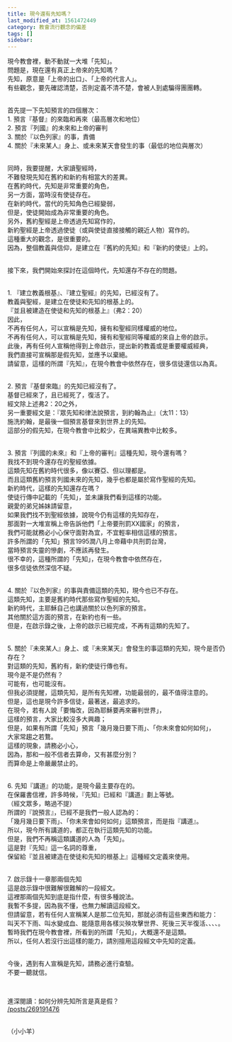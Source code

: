 ```yaml
---
title: 現今還有先知嗎？
last_modified_at: 1561472449
category: 教會流行觀念的偏差
tags: []
sidebar: 
---
```


<p>現今教會裡，動不動就一大堆「先知」。<br/>
問題是，現在還有真正上帝來的先知嗎？<br/>
先知，原意是「上帝的出口」、「上帝的代言人」。<br/>
有些觀念，要先確認清楚，否則定義不清不楚，會被人到處騙得團團轉。</p>
<p><br/>
首先提一下先知預言的四個層次：<br/>
1. 預言『基督』的來臨和再來（最高層次和地位）<br/>
2. 預言『列國』的未來和上帝的審判<br/>
3. 關於『以色列家』的事，責備<br/>
4. 關於『未來某人』身上、或未來某天會發生的事（最低的地位與層次）</p>
<p><br/>
同時，我要提醒，大家讀聖經時，<br/>
不難發現先知在舊約和新約有相當大的差異。<br/>
在舊約時代，先知是非常重要的角色，<br/>
另一方面，當時沒有使徒存在。<br/>
在新約時代，當代的先知角色已經變弱，<br/>
但是，使徒開始成為非常重要的角色。<br/>
另外，舊約聖經是上帝透過先知寫作的，<br/>
新約聖經是上帝透過使徒（或與使徒直接接觸的親近人物）寫作的。<br/>
這種重大的觀念，是很重要的。<br/>
因為，整個教義與信仰，是建立在『舊約的先知』和『新約的使徒』上的。</p>
<p><br/>
接下來，我們開始來探討在這個時代，先知還存不存在的問題。</p>
<p><br/>
1. 『建立教義根基』、『建立聖經』的先知，已經沒有了。<br/>
教義與聖經，是建立在使徒和先知的根基上的。<br/>
『並且被建造在使徒和先知的根基上』（弗2：20）<br/>
因此，<br/>
不再有任何人，可以宣稱是先知，擁有和聖經同樣權威的地位。<br/>
不再有任何人，可以宣稱是先知，擁有和聖經同等權威的來自上帝的啟示。<br/>
此後，再有任何人宣稱他得到上帝啟示，提出新的教義或是重要權威經典，<br/>
我們直接可宣稱那是假先知，並應予以棄絕。<br/>
請留意，這樣的所謂『先知』，在現今教會中依然存在，很多信徒還信以為真。</p>
<p><br/>
2. 預言『基督來臨』的先知已經沒有了。<br/>
基督已經來了，且已經死了，復活了。<br/>
經文除上述弗2：20之外，<br/>
另一重要經文是：『眾先知和律法說預言，到約翰為止』（太11：13）<br/>
施洗約翰，是最後一個預言基督來到世界上的先知。<br/>
這部分的假先知，在現今教會中比較少，在異端異教中比較多。</p>
<p><br/>
3. 預言『列國的未來』和『上帝的審判』這種先知，現今還有嗎？<br/>
我找不到現今還存在的聖經依據。<br/>
這類先知在舊約時代很多，像以賽亞、但以理都是。<br/>
而且這類舊約預言列國未來的先知，幾乎也都是屬於寫作聖經的先知。<br/>
新約時代，這樣的先知還存在嗎？<br/>
使徒行傳中記載的「先知」，並未讓我們看到這樣的功能。<br/>
親愛的弟兄姊妹請留意，<br/>
如果我們找不到聖經依據，說現今仍有這樣的先知存在，<br/>
那面對一大堆宣稱上帝告訴他們「上帝要刑罰XX國家」的預言，<br/>
我們可能就務必小心保守面對為宜，不宜輕率相信這樣的預言。<br/>
許多所謂的「先知」預言1995潤八月上帝藉中共刑罰台灣，<br/>
當時預言失靈的慘劇，不應該再發生。<br/>
很不幸的，這種所謂的「先知」，在現今教會中依然存在，<br/>
很多信徒依然深信不疑。</p>
<p><br/>
4. 關於『以色列家』的事與責備這類的先知，現今也已不存在。<br/>
這類先知，主要是舊約時代那些寫作聖經的先知。<br/>
新約時代，主耶穌自己也講過關於以色列家的預言。<br/>
其他關於這方面的預言，在新約也有一些。<br/>
但是，在啟示錄之後，上帝的啟示已經完成，不再有這類的先知了。</p>
<p><br/>
5. 關於『未來某人』身上、或『未來某天』會發生的事這類的先知，現今是否仍存在？<br/>
對這類的先知，舊約有，新約使徒行傳也有。<br/>
現今是不是仍然有？<br/>
可能有，也可能沒有。<br/>
但我必須提醒，這類先知，是所有先知裡，功能最弱的，最不值得注意的。<br/>
但是，這也是現今許多信徒，最著迷，最追求的。<br/>
在現今，若有人說「要悔改，因為耶穌要再來審判世界」，<br/>
這樣的預言，大家比較沒多大興趣；<br/>
但是，如果有所謂「先知」預言「幾月幾日要下雨」、「你未來會如何如何」，<br/>
大家常趨之若鶩。<br/>
這樣的現象，請務必小心，<br/>
因為，那和一般不信者去算命，又有甚麼分別？<br/>
而算命是上帝嚴嚴禁止的。</p>
<p><br/>
6. 先知『講道』的功能，是現今最主要存在的。<br/>
在保羅書信裡，許多時候，『先知』已經和『講道』劃上等號。<br/>
（經文眾多，略過不提）<br/>
所謂的『說預言』，已經不是我們一般人認為的：<br/>
「幾月幾日要下雨」、「你未來會如何如何」這類預言，而是指『講道』。<br/>
所以，現今所有講道的，都正在執行這類先知的功能。<br/>
但是，我們不再稱這類講道的人為「先知」。<br/>
這是對『先知』這一名詞的尊重，<br/>
保留給『並且被建造在使徒和先知的根基上』這種經文定義來使用。</p>
<p><br/>
7. 啟示錄十一章那兩個先知<br/>
這是啟示錄中很難解很難解的一段經文。<br/>
這裡那兩個先知到底是指什麼，有很多種說法。<br/>
我暫不多提，因為我不懂，也無力解讀這段經文。<br/>
但請留意，若有任何人宣稱某人是那二位先知，那就必須有這些東西和能力：<br/>
叫天不下雨、叫水變成血、能隨意用各樣災殃攻擊世界、死後三天半復活、、、、。<br/>
暫時我們在現今教會裡，所看到的所謂「先知」，大概還不是這類。<br/>
所以，任何人若沒行出這樣的能力，請別擅用這段經文中先知的定義。</p>
<p><br/>
今後，遇到有人宣稱是先知，請務必進行查驗。<br/>
不要一聽就信。</p>
<p> </p>
<p>進深閱讀：如何分辨先知所言是真是假？<br/>
<a href="/posts/269191476" target="_blank">/posts/269191476</a></p>
<p><br/>
（小小羊）</p>
